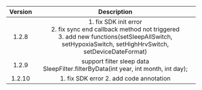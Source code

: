 

| Version |                         Description                          |
| :-----: | :----------------------------------------------------------: |
|  1.2.8  | 1. fix SDK init error <br> 2. fix sync end callback method not triggered <br> 3. add new functions(setSleepAllSwitch, setHypoxiaSwitch, setHighHrvSwitch, setDeviceDateFormat) |
|  1.2.9  | support filter sleep data <br/>      SleepFilter.filterByData(int year, int month, int day); |
|  1.2.10 | 1. fix SDK error 2. add code annotation |

